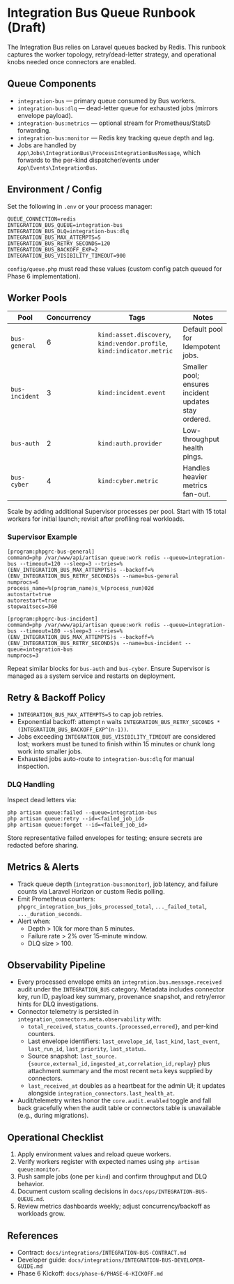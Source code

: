 # Integration Bus Queue Runbook (Draft)

The Integration Bus relies on Laravel queues backed by Redis. This runbook captures the worker
topology, retry/dead-letter strategy, and operational knobs needed once connectors are enabled.

## Queue Components

- `integration-bus` — primary queue consumed by Bus workers.
- `integration-bus:dlq` — dead-letter queue for exhausted jobs (mirrors envelope payload).
- `integration-bus:metrics` — optional stream for Prometheus/StatsD forwarding.
- `integration-bus:monitor` — Redis key tracking queue depth and lag.
- Jobs are handled by `App\Jobs\IntegrationBus\ProcessIntegrationBusMessage`, which forwards to the per-kind dispatcher/events under `App\Events\IntegrationBus`.

## Environment / Config

Set the following in `.env` or your process manager:

```
QUEUE_CONNECTION=redis
INTEGRATION_BUS_QUEUE=integration-bus
INTEGRATION_BUS_DLQ=integration-bus:dlq
INTEGRATION_BUS_MAX_ATTEMPTS=5
INTEGRATION_BUS_RETRY_SECONDS=120
INTEGRATION_BUS_BACKOFF_EXP=2
INTEGRATION_BUS_VISIBILITY_TIMEOUT=900
```

`config/queue.php` must read these values (custom config patch queued for Phase 6 implementation).

## Worker Pools

| Pool | Concurrency | Tags | Notes |
| --- | --- | --- | --- |
| `bus-general` | 6 | `kind:asset.discovery`, `kind:vendor.profile`, `kind:indicator.metric` | Default pool for Idempotent jobs. |
| `bus-incident` | 3 | `kind:incident.event` | Smaller pool; ensures incident updates stay ordered. |
| `bus-auth` | 2 | `kind:auth.provider` | Low-throughput health pings. |
| `bus-cyber` | 4 | `kind:cyber.metric` | Handles heavier metrics fan-out. |

Scale by adding additional Supervisor processes per pool. Start with 15 total workers for initial
launch; revisit after profiling real workloads.

### Supervisor Example

```
[program:phpgrc-bus-general]
command=php /var/www/api/artisan queue:work redis --queue=integration-bus --timeout=120 --sleep=3 --tries=%(ENV_INTEGRATION_BUS_MAX_ATTEMPTS)s --backoff=%(ENV_INTEGRATION_BUS_RETRY_SECONDS)s --name=bus-general
numprocs=6
process_name=%(program_name)s_%(process_num)02d
autostart=true
autorestart=true
stopwaitsecs=360

[program:phpgrc-bus-incident]
command=php /var/www/api/artisan queue:work redis --queue=integration-bus --timeout=180 --sleep=3 --tries=%(ENV_INTEGRATION_BUS_MAX_ATTEMPTS)s --backoff=%(ENV_INTEGRATION_BUS_RETRY_SECONDS)s --name=bus-incident --queue=integration-bus
numprocs=3
```

Repeat similar blocks for `bus-auth` and `bus-cyber`. Ensure Supervisor is managed as a system
service and restarts on deployment.

## Retry & Backoff Policy

- `INTEGRATION_BUS_MAX_ATTEMPTS=5` to cap job retries.
- Exponential backoff: attempt `n` waits `INTEGRATION_BUS_RETRY_SECONDS * (INTEGRATION_BUS_BACKOFF_EXP^(n-1))`.
- Jobs exceeding `INTEGRATION_BUS_VISIBILITY_TIMEOUT` are considered lost; workers must be tuned to
  finish within 15 minutes or chunk long work into smaller jobs.
- Exhausted jobs auto-route to `integration-bus:dlq` for manual inspection.

### DLQ Handling

Inspect dead letters via:

```
php artisan queue:failed --queue=integration-bus
php artisan queue:retry --id=<failed_job_id>
php artisan queue:forget --id=<failed_job_id>
```

Store representative failed envelopes for testing; ensure secrets are redacted before sharing.

## Metrics & Alerts

- Track queue depth (`integration-bus:monitor`), job latency, and failure counts via Laravel Horizon
  or custom Redis polling.
- Emit Prometheus counters: `phpgrc_integration_bus_jobs_processed_total`, `..._failed_total`,
  `..._duration_seconds`.
- Alert when:
  - Depth > 10k for more than 5 minutes.
  - Failure rate > 2% over 15-minute window.
  - DLQ size > 100.

## Observability Pipeline

- Every processed envelope emits an `integration.bus.message.received` audit under the `INTEGRATION_BUS`
  category. Metadata includes connector key, run ID, payload key summary, provenance snapshot, and
  retry/error hints for DLQ investigations.
- Connector telemetry is persisted in `integration_connectors.meta.observability` with:
  - `total_received`, `status_counts.{processed,errored}`, and per-kind counters.
  - Last envelope identifiers: `last_envelope_id`, `last_kind`, `last_event`, `last_run_id`,
    `last_priority`, `last_status`.
  - Source snapshot: `last_source.{source,external_id,ingested_at,correlation_id,replay}` plus
    attachment summary and the most recent `meta` keys supplied by connectors.
  - `last_received_at` doubles as a heartbeat for the admin UI; it updates alongside
    `integration_connectors.last_health_at`.
- Audit/telemetry writes honor the `core.audit.enabled` toggle and fall back gracefully when the
  audit table or connectors table is unavailable (e.g., during migrations).

## Operational Checklist

1. Apply environment values and reload queue workers.
2. Verify workers register with expected names using `php artisan queue:monitor`.
3. Push sample jobs (one per `kind`) and confirm throughput and DLQ behavior.
4. Document custom scaling decisions in `docs/ops/INTEGRATION-BUS-QUEUE.md`.
5. Review metrics dashboards weekly; adjust concurrency/backoff as workloads grow.

## References

- Contract: `docs/integrations/INTEGRATION-BUS-CONTRACT.md`
- Developer guide: `docs/integrations/INTEGRATION-BUS-DEVELOPER-GUIDE.md`
- Phase 6 Kickoff: `docs/phase-6/PHASE-6-KICKOFF.md`
